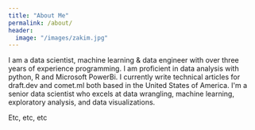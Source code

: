 ```yaml
---
title: "About Me"
permalink: /about/
header:
  image: "/images/zakim.jpg"
---
```

I am a data scientist, machine learning & data engineer with over three years of experience programming. I am proficient in data analysis with python, R and Microsoft PowerBi. I currently write technical articles for draft.dev and comet.ml both based in the United States of America.
I'm a senior data scientist who excels at data wrangling, machine learning, exploratory analysis, and data visualizations.

Etc, etc, etc
